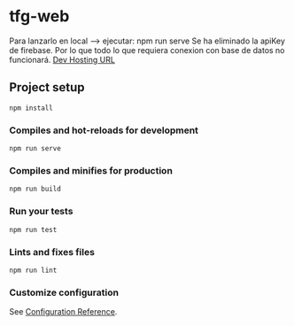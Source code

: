 # tfg-web

Para lanzarlo en local --> ejecutar: npm run serve
Se ha eliminado la apiKey de firebase. Por lo que todo lo que requiera conexion con base de datos no funcionará. 
[Dev Hosting URL](https://tfg-smartgaraje.web.app/)


## Project setup
```
npm install
```

### Compiles and hot-reloads for development
```
npm run serve
```

### Compiles and minifies for production
```
npm run build
```

### Run your tests
```
npm run test
```

### Lints and fixes files
```
npm run lint
```

### Customize configuration
See [Configuration Reference](https://cli.vuejs.org/config/).
